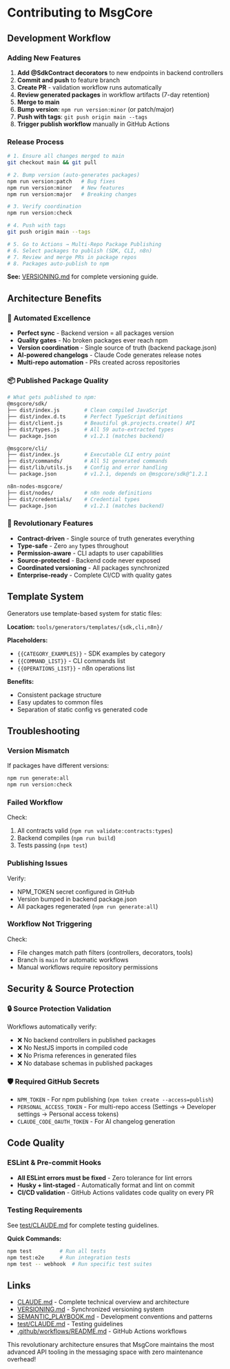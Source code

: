 # Contributing to MsgCore

## Development Workflow

### Adding New Features

1. **Add @SdkContract decorators** to new endpoints in backend controllers
2. **Commit and push** to feature branch
3. **Create PR** - validation workflow runs automatically
4. **Review generated packages** in workflow artifacts (7-day retention)
5. **Merge to main**
6. **Bump version**: `npm run version:minor` (or patch/major)
7. **Push with tags**: `git push origin main --tags`
8. **Trigger publish workflow** manually in GitHub Actions

### Release Process

```bash
# 1. Ensure all changes merged to main
git checkout main && git pull

# 2. Bump version (auto-generates packages)
npm run version:patch   # Bug fixes
npm run version:minor   # New features
npm run version:major   # Breaking changes

# 3. Verify coordination
npm run version:check

# 4. Push with tags
git push origin main --tags

# 5. Go to Actions → Multi-Repo Package Publishing
# 6. Select packages to publish (SDK, CLI, n8n)
# 7. Review and merge PRs in package repos
# 8. Packages auto-publish to npm
```

**See:** [VERSIONING.md](./VERSIONING.md) for complete versioning guide.

## Architecture Benefits

### 🚀 **Automated Excellence**

- **Perfect sync** - Backend version = all packages version
- **Quality gates** - No broken packages ever reach npm
- **Version coordination** - Single source of truth (backend package.json)
- **AI-powered changelogs** - Claude Code generates release notes
- **Multi-repo automation** - PRs created across repositories

### 📦 **Published Package Quality**

```bash
# What gets published to npm:
@msgcore/sdk/
├── dist/index.js        # Clean compiled JavaScript
├── dist/index.d.ts      # Perfect TypeScript definitions
├── dist/client.js       # Beautiful gk.projects.create() API
├── dist/types.js        # All 59 auto-extracted types
└── package.json         # v1.2.1 (matches backend)

@msgcore/cli/
├── dist/index.js        # Executable CLI entry point
├── dist/commands/       # All 51 generated commands
├── dist/lib/utils.js    # Config and error handling
└── package.json         # v1.2.1, depends on @msgcore/sdk@^1.2.1

n8n-nodes-msgcore/
├── dist/nodes/          # n8n node definitions
├── dist/credentials/    # Credential types
└── package.json         # v1.2.1 (matches backend)
```

### 🎯 **Revolutionary Features**

- **Contract-driven** - Single source of truth generates everything
- **Type-safe** - Zero `any` types throughout
- **Permission-aware** - CLI adapts to user capabilities
- **Source-protected** - Backend code never exposed
- **Coordinated versioning** - All packages synchronized
- **Enterprise-ready** - Complete CI/CD with quality gates

## Template System

Generators use template-based system for static files:

**Location:** `tools/generators/templates/{sdk,cli,n8n}/`

**Placeholders:**

- `{{CATEGORY_EXAMPLES}}` - SDK examples by category
- `{{COMMAND_LIST}}` - CLI commands list
- `{{OPERATIONS_LIST}}` - n8n operations list

**Benefits:**

- Consistent package structure
- Easy updates to common files
- Separation of static config vs generated code

## Troubleshooting

### Version Mismatch

If packages have different versions:

```bash
npm run generate:all
npm run version:check
```

### Failed Workflow

Check:

1. All contracts valid (`npm run validate:contracts:types`)
2. Backend compiles (`npm run build`)
3. Tests passing (`npm test`)

### Publishing Issues

Verify:

- NPM_TOKEN secret configured in GitHub
- Version bumped in backend package.json
- All packages regenerated (`npm run generate:all`)

### Workflow Not Triggering

Check:

- File changes match path filters (controllers, decorators, tools)
- Branch is `main` for automatic workflows
- Manual workflows require repository permissions

## Security & Source Protection

### 🔒 **Source Protection Validation**

Workflows automatically verify:

- ❌ No backend controllers in published packages
- ❌ No NestJS imports in compiled code
- ❌ No Prisma references in generated files
- ❌ No database schemas in published packages

### 🛡️ **Required GitHub Secrets**

- `NPM_TOKEN` - For npm publishing (`npm token create --access=publish`)
- `PERSONAL_ACCESS_TOKEN` - For multi-repo access (Settings → Developer settings → Personal access tokens)
- `CLAUDE_CODE_OAUTH_TOKEN` - For AI changelog generation

## Code Quality

### ESLint & Pre-commit Hooks

- **All ESLint errors must be fixed** - Zero tolerance for lint errors
- **Husky + lint-staged** - Automatically format and lint on commit
- **CI/CD validation** - GitHub Actions validates code quality on every PR

### Testing Requirements

See [test/CLAUDE.md](./test/CLAUDE.md) for complete testing guidelines.

**Quick Commands:**

```bash
npm test         # Run all tests
npm test:e2e     # Run integration tests
npm test -- webhook  # Run specific test suites
```

## Links

- [CLAUDE.md](./CLAUDE.md) - Complete technical overview and architecture
- [VERSIONING.md](./VERSIONING.md) - Synchronized versioning system
- [SEMANTIC_PLAYBOOK.md](./SEMANTIC_PLAYBOOK.md) - Development conventions and patterns
- [test/CLAUDE.md](./test/CLAUDE.md) - Testing guidelines
- [.github/workflows/README.md](./.github/workflows/README.md) - GitHub Actions workflows

This revolutionary architecture ensures that MsgCore maintains the most advanced API tooling in the messaging space with zero maintenance overhead!
